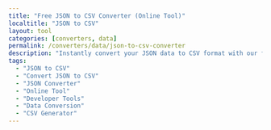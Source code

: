 ```yaml
---
title: "Free JSON to CSV Converter (Online Tool)"
localtitle: "JSON to CSV"
layout: tool
categories: [converters, data]
permalink: /converters/data/json-to-csv-converter
description: "Instantly convert your JSON data to CSV format with our free and easy-to-use online tool. Paste your JSON array and get clean, downloadable CSV in seconds."
tags:
  - "JSON to CSV"
  - "Convert JSON to CSV"
  - "JSON Converter"
  - "Online Tool"
  - "Developer Tools"
  - "Data Conversion"
  - "CSV Generator"
---
```


<link rel="stylesheet" href="https://cdnjs.cloudflare.com/ajax/libs/font-awesome/6.5.1/css/all.min.css">

<div class="jc2-wrapper">
    <style>
        :root {
            --jc2-primary: #3b82f6;
            --jc2-primary-dark: #2563eb;
            --jc2-accent: #14b8a6;
            --jc2-accent-dark: #0d9488;
            --jc2-bg-dark: #0f172a;
            --jc2-bg-secondary: #1e293b;
            --jc2-bg-tertiary: #334155;
            --jc2-text-primary: #f1f5f9;
            --jc2-text-secondary: #cbd5e1;
            --jc2-text-muted: #94a3b8;
            --jc2-border: rgba(148, 163, 184, 0.2);
            --jc2-shadow: 0 10px 40px rgba(0, 0, 0, 0.5);
            --jc2-shadow-lg: 0 20px 60px rgba(0, 0, 0, 0.6);
        }

        .jc2-wrapper {
            font-family: 'Inter', -apple-system, BlinkMacSystemFont, sans-serif;
            background: var(--jc2-bg-dark);
            min-height: 100vh;
            color: var(--jc2-text-primary);
            position: relative;
            overflow-x: hidden;
        }

        /* Animated background gradient */
        .jc2-wrapper::before {
            content: '';
            position: fixed;
            top: -50%;
            left: -50%;
            width: 200%;
            height: 200%;
            background: radial-gradient(
                ellipse at center,
                rgba(59, 130, 246, 0.15) 0%,
                rgba(14, 165, 233, 0.1) 25%,
                rgba(20, 184, 166, 0.05) 50%,
                transparent 100%
            );
            animation: jc2-gradient-rotate 20s linear infinite;
            pointer-events: none;
        }

        @keyframes jc2-gradient-rotate {
            from { transform: rotate(0deg); }
            to { transform: rotate(360deg); }
        }

        .jc2-wrapper * {
            margin: 0;
            padding: 0;
            box-sizing: border-box;
        }

        .jc2-layout {
            display: flex;
            flex-direction: column;
            width: 100%;
            max-width: 1200px;
            margin: 0 auto;
            gap: 30px;
            padding: 20px 3px;
            position: relative;
            z-index: 1;
        }

        /* Mobile-first ordering */
        .jc2-tool-container { order: 1; }
        .jc2-sidebar { order: 2; }
        .jc2-info-content { order: 3; }

        .jc2-sidebar {
            display: flex;
            flex-direction: column;
            gap: 24px;
        }

        .jc2-related-card,
        .jc2-ad-space {
            background: linear-gradient(135deg, var(--jc2-bg-secondary) 0%, var(--jc2-bg-tertiary) 100%);
            border: 1px solid var(--jc2-border);
            border-radius: 20px;
            padding: 24px;
            backdrop-filter: blur(10px);
            transition: all 0.3s ease;
        }

        .jc2-related-card:hover {
            transform: translateY(-3px);
            box-shadow: 0 15px 50px rgba(59, 130, 246, 0.2);
        }

        .jc2-ad-space {
            min-height: 300px;
            display: flex;
            align-items: center;
            justify-content: center;
            text-align: center;
            color: var(--jc2-text-muted);
            border-style: dashed;
        }

        .jc2-related-card h3 {
            font-size: 1.35rem;
            font-weight: 800;
            margin-bottom: 20px;
            background: linear-gradient(135deg, var(--jc2-primary) 0%, var(--jc2-accent) 100%);
            -webkit-background-clip: text;
            -webkit-text-fill-color: transparent;
            background-clip: text;
            text-align: center;
        }

        .jc2-related-card ul {
            list-style: none;
        }

        .jc2-related-card li {
            margin-bottom: 8px;
        }

        .jc2-related-card a {
            display: flex;
            align-items: center;
            gap: 12px;
            text-decoration: none;
            color: var(--jc2-text-secondary);
            font-weight: 500;
            padding: 12px 16px;
            border-radius: 12px;
            transition: all 0.3s ease;
            border: 1px solid transparent;
        }

        .jc2-related-card a:hover {
            background: rgba(59, 130, 246, 0.1);
            border-color: rgba(59, 130, 246, 0.3);
            color: var(--jc2-primary);
            transform: translateX(4px);
        }

        .jc2-related-card .fas {
            font-size: 1.1rem;
            color: var(--jc2-primary);
        }

        /* Main tool container with glassmorphism */
        .jc2-tool-container {
            background: rgba(30, 41, 59, 0.8);
            backdrop-filter: blur(20px);
            border: 1px solid var(--jc2-border);
            border-radius: 24px;
            overflow: hidden;
            box-shadow: var(--jc2-shadow-lg);
        }

        .jc2-tool-header {
            background: linear-gradient(135deg, rgba(59, 130, 246, 0.1) 0%, rgba(20, 184, 166, 0.1) 100%);
            padding: 30px;
            border-bottom: 1px solid var(--jc2-border);
            position: relative;
            overflow: hidden;
        }

        .jc2-tool-header::after {
            content: '';
            position: absolute;
            top: 0;
            left: 0;
            right: 0;
            height: 1px;
            background: linear-gradient(90deg, transparent, var(--jc2-primary), transparent);
            animation: jc2-shimmer 3s linear infinite;
        }

        @keyframes jc2-shimmer {
            from { transform: translateX(-100%); }
            to { transform: translateX(100%); }
        }

        .jc2-tool-header h1 {
            font-size: 2rem;
            font-weight: 800;
            display: flex;
            align-items: center;
            justify-content: center;
            gap: 16px;
            text-align: center;
            color: wheat;
        }

        .jc2-tool-header .fas {
            color: var(--jc2-primary);
            animation: jc2-pulse 2s ease-in-out infinite;
        }

        @keyframes jc2-pulse {
            0%, 100% { transform: scale(1); }
            50% { transform: scale(1.1); }
        }

        .jc2-tool-body {
            padding: 30px;
        }

        .jc2-panels-wrapper {
            display: grid;
            grid-template-columns: 1fr;
            gap: 24px;
            margin-bottom: 30px;
        }

        @media (min-width: 768px) {
            .jc2-panels-wrapper {
                grid-template-columns: 1fr 1fr;
            }
        }

        .jc2-panel {
            background: rgba(15, 23, 42, 0.6);
            border: 1px solid var(--jc2-border);
            border-radius: 16px;
            overflow: hidden;
            transition: all 0.3s ease;
        }

        .jc2-panel:hover {
            border-color: rgba(59, 130, 246, 0.3);
            box-shadow: 0 0 30px rgba(59, 130, 246, 0.1);
        }

        .jc2-panel-header {
            background: rgba(30, 41, 59, 0.8);
            padding: 16px 20px;
            border-bottom: 1px solid var(--jc2-border);
            display: flex;
            justify-content: space-between;
            align-items: center;
        }

        .jc2-panel-header h2 {
            font-size: 1.1rem;
            font-weight: 700;
            display: flex;
            align-items: center;
            gap: 10px;
            color: var(--jc2-text-primary);
        }

        .jc2-textarea {
            width: 100%;
            min-height: 400px;
            padding: 20px;
            background: transparent;
            border: none;
            color: var(--jc2-text-primary);
            font-family: 'Fira Code', 'Courier New', monospace;
            font-size: 14px;
            line-height: 1.6;
            resize: vertical;
            outline: none;
        }

        .jc2-textarea::placeholder {
            color: var(--jc2-text-muted);
        }

        .jc2-textarea:focus {
            background: rgba(59, 130, 246, 0.05);
        }

        .jc2-controls-bar {
            display: flex;
            flex-wrap: wrap;
            gap: 12px;
            justify-content: center;
            margin-bottom: 24px;
        }

        .jc2-btn {
            padding: 12px 24px;
            border: none;
            border-radius: 12px;
            font-size: 15px;
            font-weight: 600;
            cursor: pointer;
            transition: all 0.3s ease;
            display: flex;
            align-items: center;
            gap: 8px;
            position: relative;
            overflow: hidden;
        }

        .jc2-btn::before {
            content: '';
            position: absolute;
            top: 50%;
            left: 50%;
            width: 0;
            height: 0;
            border-radius: 50%;
            background: rgba(255, 255, 255, 0.1);
            transform: translate(-50%, -50%);
            transition: width 0.6s, height 0.6s;
        }

        .jc2-btn:hover::before {
            width: 300px;
            height: 300px;
        }

        .jc2-btn-primary {
            background: linear-gradient(135deg, var(--jc2-primary) 0%, var(--jc2-primary-dark) 100%);
            color: white;
            box-shadow: 0 4px 15px rgba(59, 130, 246, 0.3);
        }

        .jc2-btn-primary:hover {
            transform: translateY(-2px);
            box-shadow: 0 6px 25px rgba(59, 130, 246, 0.4);
        }

        .jc2-btn-secondary {
            background: rgba(59, 130, 246, 0.1);
            color: var(--jc2-primary);
            border: 1px solid rgba(59, 130, 246, 0.3);
        }

        .jc2-btn-secondary:hover {
            background: rgba(59, 130, 246, 0.2);
            transform: translateY(-1px);
        }

        .jc2-status-message {
            padding: 16px 20px;
            border-radius: 12px;
            font-weight: 500;
            text-align: center;
            margin-bottom: 24px;
            display: none;
            animation: jc2-slideIn 0.3s ease;
        }

        @keyframes jc2-slideIn {
            from {
                opacity: 0;
                transform: translateY(-10px);
            }
            to {
                opacity: 1;
                transform: translateY(0);
            }
        }

        .jc2-error-message {
            background: rgba(239, 68, 68, 0.1);
            border: 1px solid rgba(239, 68, 68, 0.3);
            color: #fca5a5;
        }

        .jc2-success-message {
            background: rgba(16, 185, 129, 0.1);
            border: 1px solid rgba(16, 185, 129, 0.3);
            color: #6ee7b7;
        }

        .jc2-info-message {
            background: rgba(59, 130, 246, 0.1);
            border: 1px solid rgba(59, 130, 246, 0.3);
            color: #93c5fd;
        }

        .jc2-stats-panel {
            display: grid;
            grid-template-columns: repeat(auto-fit, minmax(120px, 1fr));
            gap: 16px;
            padding: 20px;
            background: rgba(59, 130, 246, 0.05);
            border: 1px solid rgba(59, 130, 246, 0.2);
            border-radius: 16px;
            margin-top: 24px;
        }

        .jc2-stat-item {
            text-align: center;
            padding: 12px;
            background: rgba(15, 23, 42, 0.6);
            border-radius: 12px;
            transition: all 0.3s ease;
        }

        .jc2-stat-item:hover {
            transform: translateY(-2px);
            background: rgba(59, 130, 246, 0.1);
        }

        .jc2-stat-value {
            font-size: 1.5rem;
            font-weight: 800;
            color: var(--jc2-primary);
            display: block;
            margin-bottom: 4px;
        }

        .jc2-stat-label {
            font-size: 0.875rem;
            color: var(--jc2-text-muted);
            font-weight: 500;
        }

        /* Info section with modern design */
        .jc2-info-content {
            background: linear-gradient(135deg, var(--jc2-bg-secondary) 0%, var(--jc2-bg-tertiary) 100%);
            border: 1px solid var(--jc2-border);
            border-radius: 24px;
            overflow: hidden;
            margin-top: 40px;
            backdrop-filter: blur(10px);
        }

        .jc2-info-header {
            background: linear-gradient(135deg, rgba(59, 130, 246, 0.2) 0%, rgba(20, 184, 166, 0.2) 100%);
            padding: 40px;
            text-align: center;
            border-bottom: 1px solid var(--jc2-border);
        }

        .jc2-info-header h2 {
            font-size: 2.25rem;
            font-weight: 900;
            background: linear-gradient(135deg, var(--jc2-primary) 0%, var(--jc2-accent) 100%);
            -webkit-background-clip: text;
            -webkit-text-fill-color: transparent;
            background-clip: text;
        }

        .jc2-info-body {
            padding: 50px 40px;
        }

        .jc2-info-box {
            background: rgba(59, 130, 246, 0.1);
            border-left: 4px solid var(--jc2-primary);
            padding: 24px;
            margin: 30px 0;
            border-radius: 0 12px 12px 0;
        }

        .jc2-info-note {
            background: rgba(20, 184, 166, 0.1);
            border-left: 4px solid var(--jc2-accent);
            padding: 20px;
            margin: 30px 0;
            border-radius: 0 12px 12px 0;
            color: var(--jc2-text-primary);
        }

        .jc2-info-content h3 {
            color: var(--jc2-text-primary);
            font-size: 1.75rem;
            margin: 2em 0 1em;
            font-weight: 800;
            position: relative;
            padding-left: 20px;
        }

        .jc2-info-content h3::before {
            content: '';
            position: absolute;
            left: 0;
            top: 50%;
            transform: translateY(-50%);
            width: 4px;
            height: 24px;
            background: linear-gradient(135deg, var(--jc2-primary), var(--jc2-accent));
            border-radius: 2px;
        }

        .jc2-info-content h4 {
            color: var(--jc2-text-secondary);
            font-size: 1.25rem;
            margin: 1.5em 0 0.8em;
            font-weight: 700;
        }

        .jc2-info-content p,
        .jc2-info-content li {
            font-size: 17px;
            line-height: 1.8;
            color: var(--jc2-text-secondary);
            margin-bottom: 1em;
        }

        .jc2-info-content ul {
            list-style: none;
            padding-left: 0;
        }

        .jc2-info-content ul li {
            position: relative;
            padding-left: 32px;
            margin-bottom: 16px;
        }

        .jc2-info-content ul li::before {
            content: '→';
            position: absolute;
            left: 0;
            color: var(--jc2-primary);
            font-weight: bold;
            font-size: 1.2rem;
        }

        .jc2-info-content ol {
            padding-left: 24px;
            counter-reset: step-counter;
        }

        .jc2-info-content ol li {
            position: relative;
            padding-left: 12px;
            margin-bottom: 16px;
            counter-increment: step-counter;
        }

        .jc2-info-content ol li::before {
            content: counter(step-counter);
            position: absolute;
            left: -24px;
            top: 2px;
            background: var(--jc2-primary);
            color: white;
            width: 24px;
            height: 24px;
            border-radius: 50%;
            display: flex;
            align-items: center;
            justify-content: center;
            font-size: 0.875rem;
            font-weight: 700;
        }

        /* Desktop layout */
        @media (min-width: 1200px) {
            .jc2-layout {
                display: grid;
                grid-template-columns: minmax(0, 1fr) 380px;
                grid-template-areas:
                    "main sidebar"
                    "info info";
                gap: 40px;
                max-width: 1400px;
                padding: 40px;
            }

            .jc2-tool-container {
                grid-area: main;
                order: 0;
            }

            .jc2-sidebar {
                grid-area: sidebar;
                order: 0;
                position: sticky;
                top: 40px;
                align-self: start;
            }

            .jc2-info-content {
                grid-area: info;
                order: 0;
                margin-top: 0;
            }

            .jc2-info-body {
                padding: 60px 80px;
            }

            .jc2-info-content h3,
            .jc2-info-content h4,
            .jc2-info-content p,
            .jc2-info-content ul,
            .jc2-info-content ol,
            .jc2-info-box,
            .jc2-info-note {
                max-width: 900px;
                margin-left: auto;
                margin-right: auto;
            }

            .jc2-info-content p,
            .jc2-info-content li {
                font-size: 18px;
                line-height: 1.9;
            }
        }

        /* Mobile optimizations */
        @media (max-width: 768px) {
            .jc2-tool-header h1 {
                font-size: 1.5rem;
            }

            .jc2-textarea {
                min-height: 300px;
                font-size: 13px;
            }

            .jc2-controls-bar {
                justify-content: stretch;
            }

            .jc2-btn {
                flex: 1;
                justify-content: center;
            }

            .jc2-info-body {
                padding: 30px 20px;
            }
        }

        /* Loading animation */
        .jc2-loading {
            animation: jc2-spin 1s linear infinite;
        }

        @keyframes jc2-spin {
            from { transform: rotate(0deg); }
            to { transform: rotate(360deg); }
        }
    </style>

    <div class="jc2-layout">
        <div class="jc2-tool-container">
            <div class="jc2-tool-header">
                <h1><i class="fas fa-exchange-alt"></i> JSON to CSV Converter</h1>
            </div>
            
            <div class="jc2-tool-body">
                <div class="jc2-panels-wrapper">
                    <div class="jc2-panel">
                        <div class="jc2-panel-header">
                            <h2><i class="fab fa-js-square"></i> JSON Input</h2>
                        </div>
                        <textarea id="jc2-json-input" class="jc2-textarea" placeholder="[&#10;  {&#10;    &quot;id&quot;: 1,&#10;    &quot;name&quot;: &quot;Alice Johnson&quot;,&#10;    &quot;email&quot;: &quot;alice@example.com&quot;&#10;  },&#10;  {&#10;    &quot;id&quot;: 2,&#10;    &quot;name&quot;: &quot;Bob Smith&quot;,&#10;    &quot;email&quot;: &quot;bob@example.com&quot;&#10;  }&#10;]"></textarea>
                    </div>
                    
                    <div class="jc2-panel">
                        <div class="jc2-panel-header">
                            <h2><i class="fas fa-file-csv"></i> CSV Output</h2>
                        </div>
                        <textarea id="jc2-csv-output" class="jc2-textarea" readonly placeholder="Your beautifully formatted CSV will appear here...&#10;&#10;✨ Features:&#10;• Automatic header detection&#10;• Proper escaping for commas and quotes&#10;• Ready for Excel, Google Sheets, and more!" aria-label="CSV output area"></textarea>
                    </div>
                </div>
                
                <div class="jc2-controls-bar">
                    <button id="jc2-convert-btn" class="jc2-btn jc2-btn-primary">
                        <i class="fas fa-sync-alt"></i> Convert
                    </button>
                    <button id="jc2-format-btn" class="jc2-btn jc2-btn-secondary">
                        <i class="fas fa-code"></i> Format
                    </button>
                    <button id="jc2-copy-btn" class="jc2-btn jc2-btn-secondary">
                        <i class="fas fa-copy"></i> Copy
                    </button>
                    <button id="jc2-download-btn" class="jc2-btn jc2-btn-secondary">
                        <i class="fas fa-download"></i> Download
                    </button>
                    <button id="jc2-clear-btn" class="jc2-btn jc2-btn-secondary">
                        <i class="fas fa-eraser"></i> Clear
                    </button>
                </div>
                
                <div id="jc2-status-message" class="jc2-status-message" role="alert" aria-live="polite"></div>
                
                <div class="jc2-stats-panel" id="jc2-stats-panel" style="display: none;">
                    <div class="jc2-stat-item">
                        <span class="jc2-stat-value" id="jc2-records-count">0</span>
                        <span class="jc2-stat-label">Records</span>
                    </div>
                    <div class="jc2-stat-item">
                        <span class="jc2-stat-value" id="jc2-columns-count">0</span>
                        <span class="jc2-stat-label">Columns</span>
                    </div>
                    <div class="jc2-stat-item">
                        <span class="jc2-stat-value" id="jc2-file-size">0 KB</span>
                        <span class="jc2-stat-label">Size</span>
                    </div>
                </div>
            </div>
        </div>
        
        <div class="jc2-sidebar">
            <div class="jc2-ad-space">
                <div>
                    <i class="fas fa-ad fa-2x" style="margin-bottom: 10px; opacity: 0.5;"></i>
                    <p><strong>Advertisement Space</strong></p>
                    <p style="font-size: 0.9em; margin-top: 8px;">Your ad could be here</p>
                </div>
            </div>

            <div class="jc2-related-card">
                <h3>🚀 Related Tools</h3>
                <ul>
                    <li><a href="/converters/data/csv-to-json-converter"><i class="fas fa-exchange-alt"></i>CSV to JSON Converter</a></li>
                    <li><a href="/converters/data/xml-to-json-converter"><i class="fas fa-file-code"></i>XML to JSON Converter</a></li>
                    <li><a href="/tools/json-formatter"><i class="fas fa-code"></i>JSON Formatter & Validator</a></li>
                    <li><a href="/tools/base64-encoder"><i class="fas fa-lock"></i>Base64 Encoder/Decoder</a></li>
                    <li><a href="/tools/url-encoder"><i class="fas fa-link"></i>URL Encoder/Decoder</a></li>
                </ul>
            </div>
        </div>
        
        <div class="jc2-info-content">
            <div class="jc2-info-header">
                <h2>🎯 Complete JSON to CSV Conversion Guide</h2>
            </div>
            <div class="jc2-info-body">
                <p><strong>Your New BFF for Data: The Simplest JSON to CSV Converter ????</strong></p>
                <p>Let's get real for a moment. You've done it. I've done it. We've all done it. You receive a wad of data, perhaps from a programmer or some web API, and it's just a mysterious message from another world. It's a sea of curly braces, brackets, and quotes. That, my friend, is JSON. And your boss needs it in a pretty, pretty Excel spreadsheet by the end of the day.</p>
                <p>You sense that little dip in your gut. You imagine the next hour of your life, typing. pasting. proofreading. getting lost. typing over the wrong thing. and then wishing you could toss your computer out the window. The entire process is just demoralizing. It's boring, it's monotonous, and it's so simple to do wrong.</p>
                <p>But what if I told you that whole horror could vanish? What if you were able to transform that cluttered JSON into a pristine, clean spreadsheet table in literally not much more time than it takes to read this sentence? Well, that's precisely why we created this tool. To reclaim that hour of your life.</p>

                <h3>Why This Tool is Seriously Perfect for You</h3>
                <p>We did not construct another converter. We constructed the one we always wanted to have. It's created to fix real problems without generating new ones.</p>
                
                <div class="jc2-info-box">
                    <ul>
                        <li><strong>It's Lightning Quick:</strong> I mean, really quick. We're not talking "go grab a coffee" quick. We're talking "blink and you'll miss it" quick. You can copy and paste in thousands of records, thousands of lines of data, and it'll be converted in milliseconds. Consider all the time you've ever spent before on tedious work. Just. lost. That time is yours now. You can spend it on actually doing analysis on the data, not wrestling with it.</li>
                        <li><strong>It Has Smart Detection:</strong> This is perhaps the most awesome feature. You don't need to instruct the tool on what your columns are. It's smart enough to scan your JSON, identify all the "keys" (such as "firstName", "email", "orderID"), and automatically convert them to the headers for your CSV file. It thinks for you, so you end up with a perfectly formatted table every time without even lifting a finger.</li>
                        <li><strong>It's Completely Excel Ready:</strong> The output you receive is formatted exactly right for any spreadsheet software you can imagine. Microsoft Excel, Google Sheets, Apple Numbers, whatever. There's no quirky formatting errors, no mangled rows, no gibberish characters. You can save the .csv file and it just opens up, ready to use. Or you can simply copy the output and paste it in. It just works.</li>
                        <li><strong>Your Data is 100% Safe:</strong> This is a big deal. You know that uncomfortable feeling you get when you're about to upload a file to some unknown website? You think, "Where is my data headed? Who gets to see it?". We don't like that feeling either. So, with our tool, it all stays right within your own browser. Your data never gets uploaded onto our server, or any server. It never touches your computer. The conversion magic occurs locally. That way you can use it with sensitive, private, or professional data and have complete peace of mind.</li>
                        <li><strong>It's Professional Quality:</strong> This ain't some quick-and-dirty script. It's built to handle real-world data, which is often messy. What if one of your text fields has a comma in it? Or a quotation mark? A cheap tool would break your CSV file, messing up all your columns. Our tool is smart enough to handle those things, properly escaping everything so your data integrity is perfect.</li>
                    </ul>
                </div>

                <h3>So, What's the Big Deal? JSON vs. CSV Explained</h3>
                <p>If you're not a programmer, the whole JSON and CSV thing can be confusing. So let's break it down with a simple story.</p>
                <p>Imagine you're giving a computer a shopping list.</p>
                <p>JSON (JavaScript Object Notation) is like a very detailed, nested list. It's super organized for a computer to read. See? It has labels ("name," "email") on everything. Fantastic if you're a developer or web application, but paste it into Excel and it's a complete mess.</p>
                <p>CSV (Comma-Separated Values), however, is like a nice, tidy table. Each bit of information is simply divided by a comma. A new row is each new line. It's the language of spreadsheets.</p>

                <div class="jc2-info-note">
                    <p><strong>So why do you need to convert?</strong> You convert JSON to CSV to convert that developer-friendly data into human-friendly tables. It makes the data ridiculously easy for any person to read, sort, filter, and create charts from in something like Excel or Google Sheets. You're essentially interpreting from "computer language" to "human language."</p>
                </div>

                <h3>How to Use This Thing: A Super Simple Guide</h3>
                <p>We made this as simple as humanly possible. No sign-ups, no weird steps, just results.</p>
                <ol>
                    <li><strong>Paste Your JSON:</strong> First, go grab your JSON data. Grab it all. Then come back here and paste it right into the big box on the left that says "JSON Input". Yep.</li>
                    <li><strong>Click Convert:</strong> You notice that prominent "Convert" button in the center? Yep, click that. Our tool immediately springs into action, processing all of it right in your browser.</li>
                    <li><strong>Copy or Download:</strong> Boom! The box on the right ("CSV Output") is now full of your lovely, clean, nicely formatted data. You can click the "Copy" button to copy it all, or press "Download" to save it directly to your computer as a .csv file.</li>
                </ol>
                <p>That's it. No kidding. You're finished.</p>

                <h3>A Little Heads-Up: Getting the Best Results</h3>
                <p>To get this tool to work its magic just right, your JSON needs to be an "array of objects." That's the techy way of saying a list of things, like our shopping list example here (starts and ends with a [ ] bracket).</p>
                <p>Also, it is most useful when every item in the list shares the same keys (such as "name," "email," etc.). If you have some items lacking a key, don't fret, it won't be harmed. The tool will simply leave that position blank in the spreadsheet, which is generally what you would want anyway.</p>
                <p><strong>And what about super complicated, nested JSON?</strong> Such as {"user": {"name": "John"}}? This little converter is optimized for the most typical kind of data, which is flat, such as {"name": "John"}. It doesn't inherently drill down into nested objects. It's optimized for speed and ease of use for the 99% of instances you'll encounter.</p>

                <h3>Your Data, Your Way. No More Headaches.</h3>
                <p>Ditch the ugly data formats. Ditch your valuable time spent on tedious manual tasks. This JSON to CSV converter was made for you—the developer who needs to rapidly send data to someone else, the data analyst on a tight deadline, the business owner who just wants to view their sales figures in a straightforward list.</p>
                <p>Bookmark this page. Share it with your team. Use it as your go-to tool whenever you're staring at a wall of JSON. Your data shouldn't control you, but vice versa. Now, retrieve that hour of your life!</p>
            </div>
        </div>
    </div>
    
    <script>
        (function() {
            const toolRoot = document.querySelector('.jc2-wrapper');
            if (!toolRoot) return;

            const elements = {
                jsonInput: toolRoot.querySelector('#jc2-json-input'),
                csvOutput: toolRoot.querySelector('#jc2-csv-output'),
                convertBtn: toolRoot.querySelector('#jc2-convert-btn'),
                copyBtn: toolRoot.querySelector('#jc2-copy-btn'),
                clearBtn: toolRoot.querySelector('#jc2-clear-btn'),
                downloadBtn: toolRoot.querySelector('#jc2-download-btn'),
                formatBtn: toolRoot.querySelector('#jc2-format-btn'),
                statusMessage: toolRoot.querySelector('#jc2-status-message'),
                statsPanel: toolRoot.querySelector('#jc2-stats-panel'),
                recordsCount: toolRoot.querySelector('#jc2-records-count'),
                columnsCount: toolRoot.querySelector('#jc2-columns-count'),
                fileSize: toolRoot.querySelector('#jc2-file-size')
            };

            function showStatus(message, type = 'info') {
                elements.statusMessage.textContent = message;
                elements.statusMessage.className = `jc2-status-message jc2-${type}-message`;
                elements.statusMessage.style.display = 'block';
                
                if (type === 'success') {
                    setTimeout(() => {
                        elements.statusMessage.style.display = 'none';
                    }, 3000);
                }
            }

            function hideStatus() {
                elements.statusMessage.style.display = 'none';
            }

            function updateStats(records, columns, size) {
                elements.recordsCount.textContent = records;
                elements.columnsCount.textContent = columns;
                elements.fileSize.textContent = `${(size / 1024).toFixed(2)} KB`;
                elements.statsPanel.style.display = 'grid';
            }

            function convertJsonToCsv() {
                hideStatus();
                elements.statsPanel.style.display = 'none';
                
                // Add loading animation
                elements.convertBtn.querySelector('i').classList.add('jc2-loading');
                
                const jsonText = elements.jsonInput.value.trim();
                if (!jsonText) {
                    elements.convertBtn.querySelector('i').classList.remove('jc2-loading');
                    showStatus('Input is empty. Please paste some JSON data.', 'error');
                    return;
                }
                                let data;
                try {
                    data = JSON.parse(jsonText);
                } catch (error) {
                    elements.convertBtn.querySelector('i').classList.remove('jc2-loading');
                    showStatus('Invalid JSON format. Please check your data for errors.', 'error');
                    return;
                }

                if (!Array.isArray(data)) {
                    elements.convertBtn.querySelector('i').classList.remove('jc2-loading');
                    showStatus('Invalid format. The JSON must be an array of objects.', 'error');
                    return;
                }

                if (data.length === 0) {
                    elements.convertBtn.querySelector('i').classList.remove('jc2-loading');
                    elements.csvOutput.value = '';
                    showStatus('No records found in the JSON array.', 'info');
                    return;
                }

                // Get all unique headers from all objects
                const headers = [...new Set(data.flatMap(obj => Object.keys(obj)))];
                let csv = headers.join(',') + '\n';

                data.forEach(row => {
                    const values = headers.map(header => {
                        let cell = row[header] === null || row[header] === undefined ? '' : row[header];
                        cell = String(cell);
                        // Escape values that contain commas, quotes, or newlines
                        if (cell.includes(',') || cell.includes('"') || cell.includes('\n')) {
                            cell = '"' + cell.replace(/"/g, '""') + '"';
                        }
                        return cell;
                    });
                    csv += values.join(',') + '\n';
                });

                elements.csvOutput.value = csv;
                updateStats(data.length, headers.length, csv.length);
                elements.convertBtn.querySelector('i').classList.remove('jc2-loading');
                showStatus('Conversion successful!', 'success');
            }

            function copyToClipboard() {
                if (!elements.csvOutput.value) {
                    showStatus('Nothing to copy. Please convert some data first.', 'error');
                    return;
                }
                
                elements.csvOutput.select();
                document.execCommand('copy');
                
                // Visual feedback
                const originalText = elements.copyBtn.innerHTML;
                elements.copyBtn.innerHTML = '<i class="fas fa-check"></i> Copied!';
                elements.copyBtn.style.background = 'rgba(16, 185, 129, 0.2)';
                elements.copyBtn.style.borderColor = 'rgba(16, 185, 129, 0.3)';
                elements.copyBtn.style.color = '#6ee7b7';
                
                setTimeout(() => {
                    elements.copyBtn.innerHTML = originalText;
                    elements.copyBtn.style.background = '';
                    elements.copyBtn.style.borderColor = '';
                    elements.copyBtn.style.color = '';
                }, 2000);
                
                showStatus('CSV copied to clipboard!', 'success');
            }

            function downloadCsv() {
                if (!elements.csvOutput.value) {
                    showStatus('Nothing to download. Please convert some data first.', 'error');
                    return;
                }
                
                const timestamp = new Date().toISOString().slice(0, 10);
                const filename = `converted_data_${timestamp}.csv`;
                
                const blob = new Blob([elements.csvOutput.value], { type: 'text/csv;charset=utf-8;' });
                const link = document.createElement("a");
                const url = URL.createObjectURL(blob);
                
                link.setAttribute("href", url);
                link.setAttribute("download", filename);
                link.style.visibility = 'hidden';
                
                document.body.appendChild(link);
                link.click();
                document.body.removeChild(link);
                URL.revokeObjectURL(url);
                
                showStatus(`Downloaded as ${filename}`, 'success');
            }

            function clearFields() {
                elements.jsonInput.value = '';
                elements.csvOutput.value = '';
                hideStatus();
                elements.statsPanel.style.display = 'none';
                
                // Visual feedback
                elements.clearBtn.querySelector('i').classList.add('fa-spin');
                setTimeout(() => {
                    elements.clearBtn.querySelector('i').classList.remove('fa-spin');
                }, 500);
            }

            function formatJson() {
                const jsonText = elements.jsonInput.value.trim();
                if (!jsonText) {
                    showStatus('Input is empty. Nothing to format.', 'info');
                    return;
                }
                
                try {
                    const obj = JSON.parse(jsonText);
                    elements.jsonInput.value = JSON.stringify(obj, null, 2);
                    showStatus('JSON formatted successfully!', 'success');
                } catch (error) {
                    showStatus('Invalid JSON. Cannot format.', 'error');
                }
            }

            // Event listeners
            elements.convertBtn.addEventListener('click', convertJsonToCsv);
            elements.copyBtn.addEventListener('click', copyToClipboard);
            elements.clearBtn.addEventListener('click', clearFields);
            elements.downloadBtn.addEventListener('click', downloadCsv);
            elements.formatBtn.addEventListener('click', formatJson);

            // Auto-convert on paste
            elements.jsonInput.addEventListener('paste', (e) => {
                setTimeout(() => {
                    const pastedText = elements.jsonInput.value.trim();
                    if (pastedText && (pastedText.startsWith('[') || pastedText.startsWith('{'))) {
                        convertJsonToCsv();
                    }
                }, 100);
            });

            // Keyboard shortcuts
            document.addEventListener('keydown', (e) => {
                // Only work if we're focused on the tool
                if (!toolRoot.contains(document.activeElement)) return;
                
                // Ctrl/Cmd + Enter to convert
                if ((e.ctrlKey || e.metaKey) && e.key === 'Enter') {
                    e.preventDefault();
                    convertJsonToCsv();
                }
                
                // Ctrl/Cmd + Shift + C to copy
                if ((e.ctrlKey || e.metaKey) && e.shiftKey && e.key === 'C') {
                    e.preventDefault();
                    copyToClipboard();
                }
                
                // Ctrl/Cmd + Shift + D to download
                if ((e.ctrlKey || e.metaKey) && e.shiftKey && e.key === 'D') {
                    e.preventDefault();
                    downloadCsv();
                }
            });

            // Sample data for demo
            const sampleData = [
                { id: 1, name: "Alice Johnson", email: "alice@example.com", role: "Developer", joined: "2023-01-15" },
                { id: 2, name: "Bob Smith", email: "bob@example.com", role: "Designer", joined: "2023-02-20" },
                { id: 3, name: "Carol White", email: "carol@example.com", role: "Manager", joined: "2022-11-10" }
            ];

            // Add sample button functionality
            const addSampleButton = () => {
                const controlsBar = toolRoot.querySelector('.jc2-controls-bar');
                const sampleBtn = document.createElement('button');
                sampleBtn.className = 'jc2-btn jc2-btn-secondary';
                sampleBtn.innerHTML = '<i class="fas fa-database"></i> Sample';
                sampleBtn.title = 'Load sample data';
                
                sampleBtn.addEventListener('click', () => {
                    elements.jsonInput.value = JSON.stringify(sampleData, null, 2);
                    showStatus('Sample data loaded. Click Convert to see the magic!', 'info');
                });
                
                controlsBar.appendChild(sampleBtn);
            };

            // Initialize
            addSampleButton();

            // Add hover effects to panels
            const panels = toolRoot.querySelectorAll('.jc2-panel');
            panels.forEach(panel => {
                panel.addEventListener('mouseenter', () => {
                    panel.style.transform = 'translateY(-2px)';
                });
                panel.addEventListener('mouseleave', () => {
                    panel.style.transform = 'translateY(0)';
                });
            });

            // Make the tool more interactive
            elements.jsonInput.addEventListener('focus', () => {
                if (!elements.jsonInput.value) {
                    showStatus('💡 Tip: Paste your JSON data here or click "Sample" to try with demo data', 'info');
                }
            });

            elements.jsonInput.addEventListener('blur', () => {
                hideStatus();
            });

            // Add visual feedback when data is typed/pasted
            let typingTimer;
            elements.jsonInput.addEventListener('input', () => {
                clearTimeout(typingTimer);
                typingTimer = setTimeout(() => {
                    const text = elements.jsonInput.value.trim();
                    if (text && text.length > 10) {
                        try {
                            JSON.parse(text);
                            showStatus('✓ Valid JSON detected. Ready to convert!', 'success');
                        } catch (e) {
                            // Don't show error while typing
                        }
                    }
                }, 1000);
            });
        })();
    </script>
</div>
